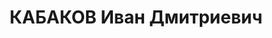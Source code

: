 ---
title: КАБАКОВ Иван Дмитриевич
description: "Род. в 1891, Нижегородская губ., Княгининский уезд, дер. Княж-Павлово,\
  \ русский, обр.: низшее, член ВКП(б). Проживал: Свердловск. 1-й секретарь Свердловского\
  \ обкома ВКП(б). \n  Арестован 24.04.1937. Обв. в террористической деятельности\
  \ и участии в к.-р. организации. Приговор: ВК ВС СССР, 03.10.1937 – ВМН. Расстрелян\
  \ 03.10.1937, г.Москва. \n  Реабилитирован ВК ВС СССР 17.03.1956"
---